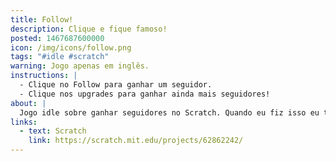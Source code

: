 ```yaml
---
title: Follow!
description: Clique e fique famoso!
posted: 1467687600000
icon: /img/icons/follow.png
tags: "#idle #scratch"
warning: Jogo apenas em inglês.
instructions: |
  - Clique no Follow para ganhar um seguidor.
  - Clique nos upgrades para ganhar ainda mais seguidores!
about: |
  Jogo idle sobre ganhar seguidores no Scratch. Quando eu fiz isso eu tinha toda uma mensagem sobre não fazer projetos por fama mas sim por diversão/aprendizado e não usar sua contagem de seguidores para enaltecer seu ego e bla bla etc ughhhhhhhhh
links:
  - text: Scratch
    link: https://scratch.mit.edu/projects/62862242/
---
```


<scratch url="https://scratch.mit.edu/projects/62862242/"></scratch>
